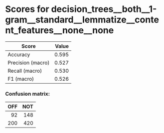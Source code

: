 # Scores for decision_trees__both__1-gram__standard__lemmatize__content_features__none__none
|      Score      |Value|
|-----------------|----:|
|Accuracy         |0.595|
|Precision (macro)|0.527|
|Recall (macro)   |0.530|
|F1 (macro)       |0.526|

### Confusion matrix:
|OFF|NOT|
|--:|--:|
| 92|148|
|200|420|
